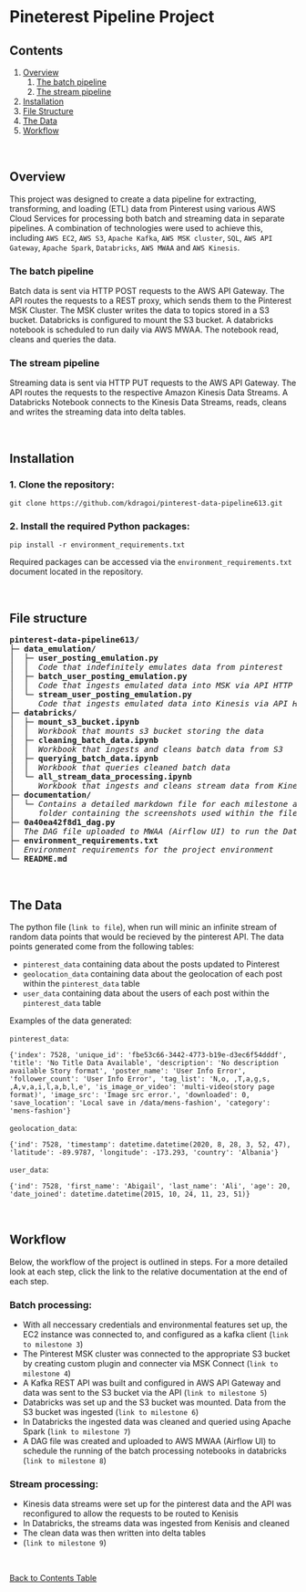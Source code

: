 # Pineterest Pipeline Project

## Contents
1. [Overview](#overview)
    1. [The batch pipeline](#the-batch-pipeline)
    1. [The stream pipeline](#the-stream-pipeline)
1. [Installation](#installation)
1. [File Structure](#file-structure)
1. [The Data](#the-data)
1. [Workflow](#workflow)

</br>

## Overview
This project was designed to create a data pipeline for extracting, transforming, and loading (ETL) data from Pinterest using various AWS Cloud Services for processing both batch and streaming data in separate pipelines. A combination of technologies were used to achieve this, including `AWS EC2`, `AWS S3`, `Apache Kafka`, `AWS MSK cluster`, `SQL`, `AWS API Gateway`, `Apache Spark`, `Databricks`, `AWS MWAA` and `AWS Kinesis`.

### The batch pipeline 
Batch data is sent via HTTP POST requests to the AWS API Gateway. The API routes the requests to a REST proxy, which sends them to the Pinterest MSK Cluster. The MSK cluster writes the data to topics stored in a S3 bucket. Databricks is configured to mount the S3 bucket. A databricks notebook is scheduled to run daily via AWS MWAA. The notebook read, cleans and queries the data.

### The stream pipeline

Streaming data is sent via HTTP PUT requests to the AWS API Gateway. The API routes the requests to the respective Amazon Kinesis Data Streams. A Databricks Notebook connects to the Kinesis Data Streams, reads, cleans and writes the streaming data into delta tables.

</br>

## Installation

### 1. Clone the repository:
```
git clone https://github.com/kdragoi/pinterest-data-pipeline613.git
```
### 2. Install the required Python packages:
```
pip install -r environment_requirements.txt
```
Required packages can be accessed via the `environment_requirements.txt` document located in the repository.

</br>

## File structure

<pre>
<b>pinterest-data-pipeline613/</b>
├─ <b>data_emulation/</b>
│  ├─ <b>user_posting_emulation.py</b>
│  │  <i>Code that indefinitely emulates data from pinterest</i>
│  ├─ <b>batch_user_posting_emulation.py</b>
│  │  <i>Code that ingests emulated data into MSK via API HTTP POST messages</i>
│  └─ <b>stream_user_posting_emulation.py</b>
│     <i>Code that ingests emulated data into Kinesis via API HTTP PUT messages</i>
├─ <b>databricks/</b>
│  ├─ <b>mount_s3_bucket.ipynb</b>
│  │  <i>Workbook that mounts s3 bucket storing the data</i>
│  ├─ <b>cleaning_batch_data.ipynb</b>
│  │  <i>Workbook that ingests and cleans batch data from S3</i>
│  ├─ <b>querying_batch_data.ipynb</b>
│  │  <i>Workbook that queries cleaned batch data</i>
│  └─ <b>all_stream_data_processing.ipynb</b>
│     <i>Workbook that ingests and cleans stream data from Kinesis</i>
├─ <b>documentation/</b>
│  └─ <i>Contains a detailed markdown file for each milestone and a screenshots
│     folder containing the screenshots used within the files sepatated into folders </i>
├─ <b>0a40ea42f8d1_dag.py</b>
│  <i>The DAG file uploaded to MWAA (Airflow UI) to run the Databricks notebook</i>
├─ <b>environment_requirements.txt</b>
│  <i>Environment requirements for the project environment</i>
└─ <b>README.md</b>
</pre>

</br>

## The Data

The python file (`link to file`), when run will minic an infinite stream of random data points that would be recieved by the pinterest API. The data points generated come from the following tables:
- `pinterest_data` containing data about the posts updated to Pinterest
- `geolocation_data` containing data about the geolocation of each post within the `pinterest_data` table
- `user_data` containing data about the users of each post within the `pinterest_data` table

Examples of the data generated:

`pinterest_data`:

```
{'index': 7528, 'unique_id': 'fbe53c66-3442-4773-b19e-d3ec6f54dddf', 'title': 'No Title Data Available', 'description': 'No description available Story format', 'poster_name': 'User Info Error', 'follower_count': 'User Info Error', 'tag_list': 'N,o, ,T,a,g,s, ,A,v,a,i,l,a,b,l,e', 'is_image_or_video': 'multi-video(story page format)', 'image_src': 'Image src error.', 'downloaded': 0, 'save_location': 'Local save in /data/mens-fashion', 'category': 'mens-fashion'}
```

`geolocation_data`:

```
{'ind': 7528, 'timestamp': datetime.datetime(2020, 8, 28, 3, 52, 47), 'latitude': -89.9787, 'longitude': -173.293, 'country': 'Albania'}
```

`user_data`:

```
{'ind': 7528, 'first_name': 'Abigail', 'last_name': 'Ali', 'age': 20, 'date_joined': datetime.datetime(2015, 10, 24, 11, 23, 51)}
```

</br>

## Workflow

Below, the workflow of the project is outlined in steps. For a more detailed look at each step, click the link to the relative documentation at the end of each step.

### Batch processing:
- With all neccessary credentials and environmental features set up, the EC2 instance was connected to, and configured as a kafka client (`link to milestone 3`)
- The Pinterest MSK cluster was connected to the appropriate S3 bucket by creating custom plugin and connecter via MSK Connect (`link to milestone 4`)
- A Kafka REST API was built and configured in AWS API Gateway and data was sent to the S3 bucket via the API (`link to milestone 5`)
- Databricks was set up and the S3 bucket was mounted. Data from the S3 bucket was ingested (`link to milestone 6`)
- In Databricks the ingested data was cleaned and queried using Apache Spark (`link to milestone 7`)
- A DAG file was created and uploaded to AWS MWAA (Airflow UI) to schedule the running of the batch processing notebooks in databricks (`link to milestone 8`)

### Stream processing:
- Kinesis data streams were set up for the pinterest data and the API was reconfigured to allow the requests to be routed to Kenisis
- In Databricks, the streams data was ingested from Kenisis and cleaned
- The clean data was then written into delta tables
- (`link to milestone 9`)

</br>

[Back to Contents Table](#contents)